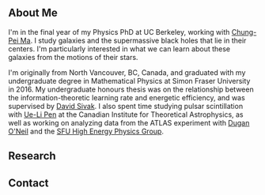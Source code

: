 ## About Me
I'm in the final year of my Physics PhD at UC Berkeley, working with [Chung-Pei Ma](https://w.astro.berkeley.edu/~cpma/). I study galaxies and the supermassive black holes that lie in their centers. I'm particularly interested in what we can learn about these galaxies from the motions of their stars.

I'm originally from North Vancouver, BC, Canada, and graduated with my undergraduate degree in Mathematical Physics at Simon Fraser University in 2016. My undergraduate honours thesis was on the relationship between the information-theoretic learning rate and energetic efficiency, and was supervised by [David Sivak](https://www.sfu.ca/physics/people/faculty/dsivak.html). I also spent time studying pulsar scintillation with [Ue-Li Pen](https://www.cita.utoronto.ca/~pen/wordpress/) at the Canadian Institute for Theoretical Astrophysics, as well as working on analyzing data from the ATLAS experiment with [Dugan O'Neil](https://www.sfu.ca/research/directory/dugan-oneil) and the [SFU High Energy Physics Group](http://sfu-hep.sfu.computecanada.ca/).

## Research


## Contact
